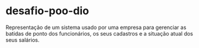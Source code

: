 # desafio-poo-dio
Representação de um sistema usado por uma empresa para gerenciar as batidas de ponto dos funcionários, os seus cadastros e a situação atual dos seus salários. 
